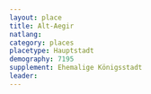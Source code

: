 ```yaml
---
layout: place
title: Alt-Aegir
natlang: 
category: places
placetype: Hauptstadt
demography: 7195
supplement: Ehemalige Königsstadt
leader: 
---
```

